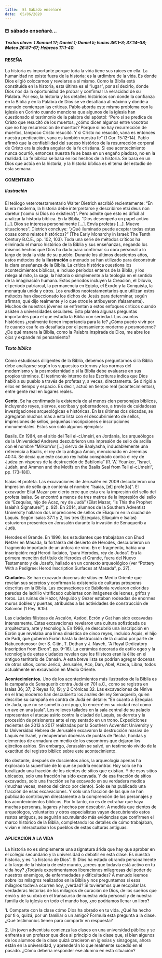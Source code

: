 ```yaml
---
title:  El Sábado enseñaré
date:  05/06/2020
---
```


### El sábado enseñaré...

##### Textos clave: 1 Samuel 17; Daniel 1; Daniel 5; Isaías 36:1–3; 37:14–38; Mateo 26:57-67; Hebreos 11:1-40.

#### RESEÑA

La historia es importante porque toda la vida tiene sus raíces en ella. La humanidad no existe fuera de la historia; es la urdimbre de la vida. Es donde Dios eligió colocarnos y revelarse a sí mismo. Como la Biblia está constituida en la historia, esta última es el “lugar”, por así decirlo, donde Dios nos da la oportunidad de probar y confirmar la veracidad de su Palabra. Por eso, la historia y los detalles históricos son donde la confianza en la Biblia y en la Palabra de Dios se ve desafiada al máximo y donde a menudo comienzan las críticas. Pablo aborda este mismo problema con la iglesia en Corinto cuando menciona que algunos de la iglesia han cuestionado el testimonio de la palabra del apóstol: “Pero si se predica de Cristo que resucitó de los muertos, ¿cómo dicen algunos entre vosotros que no hay resurrección de muertos? Porque si no hay resurrección de muertos, tampoco Cristo resucitó. Y si Cristo no resucitó, vana es entonces nuestra predicación, vana es también vuestra fe” (1 Cor. 15:12-14). Pablo afirmó que la confiabilidad del suceso histórico de la resurrección corporal de Cristo era la piedra angular de la fe cristiana. Si ese acontecimiento nunca ocurrió, entonces nuestra fe se basa en un engaño piadoso, no en la realidad. La fe bíblica se basa en los hechos de la historia. Se basa en un Dios que actúa en la historia, y la historia bíblica es el tema del estudio de esta semana.

#### COMENTARIO

##### Ilustración

El teólogo veterotestamentario Walter Dietrich escribió recientemente: “En la era moderna, la historia debe interpretarse y describirse etsi deus non daretur (‘como si Dios no existiera’)”. Pero admite que esto es difícil al analizar la historia bíblica. En la Biblia, “Dios desempeña un papel activo [...]. Dios se interesa personalmente [...]. Envía profetas [...]. Mueve situaciones”. Dietrich concluye: “¿Qué iluminado puede aceptar todas estas cosas como relatos históricos?” (The Early Monarchy in Israel: The Tenth Century B.C.E., pp. 102, 103). Toda una serie de métodos críticos ha eliminado el marco histórico de la Biblia y sus enseñanzas, negando los mismos hechos que Dios ha dado para confirmar su obra personal a lo largo de toda la vida de su pueblo. Durante los últimos doscientos años, estos métodos de la **Ilustración**  a menudo se han utilizado para deconstruir la clara enseñanza de la Biblia. La crítica histórica cuestiona los acontecimientos bíblicos, e incluso períodos enteros de la Biblia, y los relega al mito, la saga, la historia o simplemente a la teología en el sentido de la imaginación humana. Estos períodos incluyen la Creación, el Diluvio, el período patriarcal, la permanencia en Egipto, el Éxodo y la Conquista, la monarquía unida y otros. Los eruditos neotestamentarios que utilizan estos métodos han diseccionado los dichos de Jesús para determinar, según afirman, qué dijo realmente y lo que otros le atribuyeron (falsamente). Muchos de nuestros jóvenes se enfrentan a estos enfoques críticos cuando asisten a universidades seculares. Esto plantea algunas preguntas importantes para el que estudia la Biblia con seriedad. Los asuntos históricos ¿realmente tienen importancia para la fe? ¿Cómo puedo vivir por fe cuando esa fe es desafiada por el pensamiento moderno y posmoderno? ¿De qué manera la Biblia, como la Palabra inspirada de Dios, me abre los ojos y expande mi pensamiento?

##### Texto bíblico

Como estudiosos diligentes de la Biblia, debemos preguntarnos si la Biblia debe analizarse según los supuestos externos y las normas del modernismo y la posmodernidad o si la Biblia debe evaluarse en sus propios términos. El testimonio interno de las Escrituras indica que Dios habló a su pueblo a través de profetas y, a veces, directamente. Se dirigió a ellos en tiempo y espacio. Es decir, actuó en tiempo real (acontecimientos), entre gente real en lugares reales.

**Gente.**  Se ha confirmado la existencia de al menos cien personajes bíblicos, incluyendo reyes, siervos, escribas y gobernadores, a través de cuidadosas investigaciones arqueológicas e históricas. En las últimas dos décadas, se agregaron muchos más a esta lista con el descubrimiento de sellos, impresiones de sellos, pequeñas inscripciones e inscripciones monumentales. Estos son solo algunos ejemplos:

Baalis. En 1984, en el sitio del Tell el-cUmeiri, en Jordania, los arqueólogos de la Universidad Andrews descubrieron una impresión de sello de arcilla con el nombre “Milkom’ur [...] siervo de Baalyasha, indudablemente una referencia a Baalis, el rey de la antigua Amón, mencionado en Jeremías 40:14. Se decía que este oscuro rey había conspirado contra el rey de Judea en vísperas de la destrucción de Babilonia” (R. W. Younker, “Israel, Judah, and Ammon and the Motifs on the Baalis Seal from Tell el-cUmeiri”, pp. 173–180).

Isaías el profeta. Las excavaciones de Jerusalén en 2009 descubrieron una impresión de sello que contenía el nombre “Isaías, [el] profe[ta]”. El excavador Eilat Mazar por cierto cree que esta era la impresión del sello del profeta Isaías. Se encontró a menos de tres metros de la impresión del sello de “Ezequías, hijo de Acaz, rey de Judá” (Eilat Mazar, “Is This the Prophet Isaiah’s Signature?”, p. 92). En 2014, alumnos de la Southern Adventist University hallaron dos impresiones de sellos de Eliaquim en la ciudad de Laquis. Según Isaías 37:1 y 2, los tres (Ezequías, Eliaquim e Isaías) estuvieron presentes en Jerusalén durante la invasión de Senaquerib a Judá.

Herodes el Grande. En 1996, los estudiantes que trabajaban con Ehud Netzer en Masada, la fortaleza del desierto de Herodes, descubrieron un fragmento importado de un ánfora de vino. En el fragmento, había una inscripción: regi Herodi Iudaico, “para Herodes, rey de Judea”. Era la primera mención del título de Herodes el Grande, fuera del Nuevo Testamento y de Josefo, hallado en un contexto arqueológico (ver “Pottery With a Pedigree: Herod Inscription Surfaces at Masada”, p. 27).

**Ciudades.**  Se han excavado docenas de sitios en Medio Oriente que revelan sus secretos y confirman la existencia de culturas prósperas descritas en la Biblia. Las excavaciones de Babilonia revelaron coloridas paredes de ladrillo vitrificado cubiertas con imágenes de leones, grifos y toros. Las ruinas de Hazor, Meguido y Gezer estaban rodeadas de enormes muros dobles y puertas, atribuidas a las actividades de construcción de Salomón (1 Rey. 9:15).

Las ciudades filisteas de Ascalón, Asdod, Ecrón y Gat han sido excavadas intensamente. Estas excavaciones revelaron una cultura sofisticada de arquitectura, arte y tecnología. En 1996, se descubrió una inscripción en Ecrón que revelaba una línea dinástica de cinco reyes, incluido Aquis, el hijo de Padi, que gobernó Ecrón hasta la destrucción de la ciudad por parte de Nabucodonosor (ver S. Gitin, T. Dothan y J. Naveh, “A Royal Dedicatory Inscription from Ekron”, pp. 9–16). La cerámica decorada de estilo egeo y la tecnología de estas ciudades revelan que los filisteos eran la élite en el antiguo territorio de Canaán. A esta breve lista se podrían agregar docenas de otros sitios, como Jericó, Jerusalén, Aco, Dan, Abel, Azeca, Libna, todos actualmente en excavación en Medio Oriente.

**Acontecimientos.** Uno de los acontecimientos más ilustrados de la Biblia es la campaña de Senaquerib contra Judá en 701 a.C., como se registra en Isaías 36; 37; 2 Reyes 18; 19; y 2 Crónicas 32. Las excavaciones de Nínive en el Iraq moderno han descubierto los anales del rey Senaquerib, quien describe su campaña en contra de Judá en detalle: “En cuanto a Ezequías de Judá, que no se sometió a mi yugo, lo encerré en su ciudad real como un ave en una jaula”. Los relieves tallados en la sala central de su palacio representan el ataque asirio contra la ciudad de Laquis, su derrota y la procesión de prisioneros ante el rey sentado en un trono. Expediciones recientes de 2013 a 2017 realizadas por la Southern Adventist University y la Universidad Hebrea de Jerusalén excavaron la destrucción masiva de Laquis en Israel, y recuperaron docenas de puntas de flecha, hondas y elementos de armadura en medio de los escombros que dejaron los ejércitos asirios. Sin embargo, Jerusalén se salvó, un testimonio vívido de la exactitud del registro bíblico sobre este acontecimiento.

No obstante, después de doscientos años, la arqueología apenas ha explorado la superficie de lo que se podría encontrar. Hoy solo se ha localizado una fracción de los cientos de sitios que existían. Y de esos sitios ubicados, solo una fracción ha sido excavada. Y de esa fracción de sitios excavados, solo una fracción se ha excavado en su verdadera medida (muchas veces, menos del cinco por ciento). Solo se ha publicado una fracción de esas excavaciones. Y solo una fracción de las que se han publicado contribuyen directamente a la comprensión de los personajes y los acontecimientos bíblicos. Por lo tanto, no es de extrañar que haya muchas personas, lugares y hechos por descubrir. A medida que cientos de arqueólogos, voluntarios y otros especialistas vayan descubriendo estos restos antiguos, se seguirán acumulando más evidencias que confirmen el marco histórico de la Biblia, completando los detalles de cómo trabajaban, vivían e interactuaban los pueblos de estas culturas antiguas.

#### APLICACIÓN A LA VIDA

La historia no es simplemente una asignatura árida que hay que aprobar en el colegio secundario y la universidad o debatir en esta clase. Es nuestra historia, y es “la historia de Dios”. Si Dios ha estado obrando personalmente a lo largo de la historia de este mundo, ¿crees que todavía está activo en tu vida hoy? ¿Todavía experimentamos liberaciones milagrosas del poder de nuestros enemigos, de enfermedades y dificultades? A menudo leemos sobre los milagros realizados en la Biblia y nos preguntamos si esos milagros todavía ocurren hoy, ¿verdad? Si tuviéramos que recopilar las verdaderas historias de los milagros de curación de Dios, de los sueños que envió y de su obra en el transcurso de nuestra vida personal y de nuestra familia de la iglesia en todo el mundo hoy, ¿no podríamos llenar un libro?

**1.** Comparte con la clase cómo Dios ha obrado en tu vida. ¿Qué ha hecho por ti o, quizá, por un familiar o un amigo? Formula esta pregunta a la clase. ¿Qué testimonios tienen para compartir en respuesta?

**2.** Un joven adventista comienza las clases en una universidad pública y se enfrenta a un profesor que dice al principio de la clase que, si bien algunos de los alumnos de la clase quizá crecieron en iglesias y sinagogas, ahora están en la universidad, y aprenderán lo que realmente sucedió en el pasado. ¿Cómo debería responder ese alumno en esta situación?